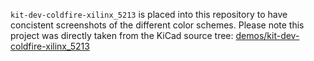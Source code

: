 ```kit-dev-coldfire-xilinx_5213``` is placed into this repository to have concistent screenshots of the different color schemes.
Please note this project was directly taken from the KiCad source tree:
[demos/kit-dev-coldfire-xilinx_5213](https://github.com/KiCad/kicad-source-mirror/tree/master/demos/kit-dev-coldfire-xilinx_5213)
